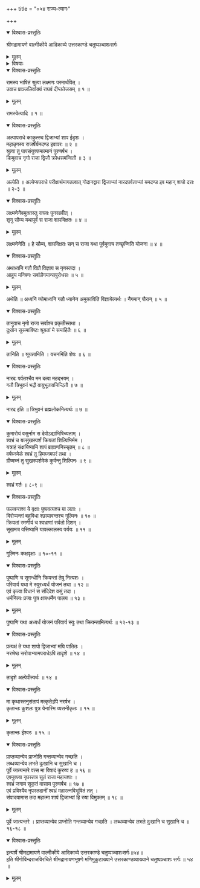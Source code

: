 +++
title = "०५४ राज्य-त्यागः"

+++

<details open><summary>विश्वास-प्रस्तुतिः</summary>

श्रीमद्रामायणे वाल्मीकीये आदिकाव्ये उत्तरकाण्डे चतुष्पञ्चाशःसर्गः
</details>

<details><summary>मूलम्</summary>

श्रीमद्रामायणे वाल्मीकीये आदिकाव्ये उत्तरकाण्डे चतुष्पञ्चाशःसर्गः
</details>

<details><summary>विषयाः</summary>

नृगेण राज्ञा स्वस्य-कृकलासत्व-प्रापक--ब्राह्मण-शाप-प्राप्त्य्-अनन्तरं  
स्व-पुत्र-सय राज्ये ऽभिषेचन-पूर्वकं  
शिल्पिभिर् हिम-वर्षातप-निवारक-गर्त-त्रय-निर्मापणेन तत्र-प्रवेशनम् ॥ १ ॥
</details>

<details open><summary>विश्वास-प्रस्तुतिः</summary>

रामस्य भाषितं श्रुत्वा लक्ष्मणः परमार्थवित् ।  
उवाच प्राञ्जलिर्वाक्यं राघवं दीप्ततेजसम् ॥ १ ॥
</details>

<details><summary>मूलम्</summary>

रामस्य भाषितं श्रुत्वा लक्ष्मणः परमार्थवित् ।  
उवाच प्राञ्जलिर्वाक्यं राघवं दीप्ततेजसम् ॥ १ ॥
</details>

रामस्येत्यादि ॥ १ ॥

<details open><summary>विश्वास-प्रस्तुतिः</summary>

अल्पापराधे काकुत्स्थ द्विजाभ्यां शाप ईदृशः ।  
महान्नृगस्य राजर्षेर्यमदण्ड इवापरः ॥ २ ॥  
श्रुत्वा तु पापसंयुक्तमात्मानं पुरुषर्षभ ।  
किमुवाच नृगो राजा द्विजौ क्रोधसमन्वितौ ॥ ३ ॥
</details>

<details><summary>मूलम्</summary>

अल्पापराधे काकुत्स्थ द्विजाभ्यां शाप ईदृशः ।  
महान्नृगस्य राजर्षेर्यमदण्ड इवापरः ॥ २ ॥  
श्रुत्वा तु पापसंयुक्तमात्मानं पुरुषर्षभ ।  
किमुवाच नृगो राजा द्विजौ क्रोधसमन्वितौ ॥ ३ ॥
</details>

अल्पेति ॥ अल्पेप्यपराधे परीक्षार्थमागतत्वात् गोदानद्वारा द्विजाभ्यां नारदपर्वताभ्यां यमदण्ड इव महान् शापो दत्तः ॥ २-३ ॥

<details open><summary>विश्वास-प्रस्तुतिः</summary>

लक्ष्मणेनैवमुक्तस्तु राघवः पुनरब्रवीत् ।  
शृणु सौम्य यथापूर्वं स राजा शापविक्षतः ॥ ४ ॥
</details>

<details><summary>मूलम्</summary>

लक्ष्मणेनैवमुक्तस्तु राघवः पुनरब्रवीत् ।  
शृणु सौम्य यथापूर्वं स राजा शापविक्षतः ॥ ४ ॥
</details>

लक्ष्मणेनेति ॥ हे सौम्य, शापविक्षतः सन् स राजा यथा पूर्वमुवाच तच्छृण्विति योजना ॥ ४ ॥

<details open><summary>विश्वास-प्रस्तुतिः</summary>

अथाध्वनि गतौ विप्रौ विज्ञाय स नृगस्तदा ।  
आहूय मन्त्रिणः सर्वान्नैगमान्सपुरोधसः ॥ ५ ॥
</details>

<details><summary>मूलम्</summary>

अथाध्वनि गतौ विप्रौ विज्ञाय स नृगस्तदा ।  
आहूय मन्त्रिणः सर्वान्नैगमान्सपुरोधसः ॥ ५ ॥
</details>

अथेति ॥ अध्वनि व्योमाध्वनि गतौ ध्यानेन अमुकाविति विज्ञायेत्यर्थः । नैगमान् पौरान् ॥ ५ ॥

<details open><summary>विश्वास-प्रस्तुतिः</summary>

तानुवाच नृगो राजा सर्वाश्च प्रकृतीस्तथा ।  
दुःखेन सुसमाविष्टः श्रूयतां मे समाहितैः ॥ ६ ॥
</details>

<details><summary>मूलम्</summary>

तानुवाच नृगो राजा सर्वाश्च प्रकृतीस्तथा ।  
दुःखेन सुसमाविष्टः श्रूयतां मे समाहितैः ॥ ६ ॥
</details>

तानिति ॥ श्रूयतामिति । वचनमिति शेषः ॥ ६ ॥

<details open><summary>विश्वास-प्रस्तुतिः</summary>

नारदः पर्वतश्चैव मम दत्वा महद्भयम् ।  
गतौ त्रिभुवनं भद्रौ वायुभूतावनिन्दितौ ॥ ७ ॥
</details>

<details><summary>मूलम्</summary>

नारदः पर्वतश्चैव मम दत्वा महद्भयम् ।  
गतौ त्रिभुवनं भद्रौ वायुभूतावनिन्दितौ ॥ ७ ॥
</details>

नारद इति ॥ त्रिभुवनं ब्रह्मलोकमित्यर्थः ॥ ७ ॥

<details open><summary>विश्वास-प्रस्तुतिः</summary>

कुमारोयं वसुर्नाम स देवोऽद्याभिषिच्यताम् ।  
श्वभ्रं च यत्सुखस्पर्शं क्रियतां शिल्पिभिर्मम ।  
यत्राहं संक्षयिष्यामि शापं ब्राह्मणनिस्सृतम् ॥ ८ ॥  
वर्षघ्नमेकं श्वभ्रं तु हिमघ्नमपरं तथा ।  
ग्रीष्मघ्नं तु सुखस्पर्शमेकं कुर्वन्तु शिल्पिनः ॥ ९ ॥
</details>

<details><summary>मूलम्</summary>

कुमारोयं वसुर्नाम स देवोऽद्याभिषिच्यताम् ।  
श्वभ्रं च यत्सुखस्पर्शं क्रियतां शिल्पिभिर्मम ।  
यत्राहं संक्षयिष्यामि शापं ब्राह्मणनिस्सृतम् ॥ ८ ॥  
वर्षघ्नमेकं श्वभ्रं तु हिमघ्नमपरं तथा ।  
ग्रीष्मघ्नं तु सुखस्पर्शमेकं कुर्वन्तु शिल्पिनः ॥ ९ ॥
</details>

श्वभ्रं गर्तः ॥ ८-९ ॥

<details open><summary>विश्वास-प्रस्तुतिः</summary>

फलवन्तश्व ये वृक्षाः पुष्पवत्यश्च या लताः ।  
विरोप्यन्तां बहुविधा श्छायावन्तश्च गुल्मिनः ॥ १० ॥  
क्रियतां रमणीयं च श्वभ्राणां सर्वतो दिशम् ।  
सुखमत्र वसिष्यामि यावत्कालस्य पर्ययः ॥ ११ ॥
</details>

<details><summary>मूलम्</summary>

फलवन्तश्व ये वृक्षाः पुष्पवत्यश्च या लताः ।  
विरोप्यन्तां बहुविधा श्छायावन्तश्च गुल्मिनः ॥ १० ॥  
क्रियतां रमणीयं च श्वभ्राणां सर्वतो दिशम् ।  
सुखमत्र वसिष्यामि यावत्कालस्य पर्ययः ॥ ११ ॥
</details>

गुल्मिनः कक्षवृक्षाः ॥ १०-११ ॥

<details open><summary>विश्वास-प्रस्तुतिः</summary>

पुष्पाणि च सुगन्धीनि क्रियन्तां तेषु नित्यशः ।  
परिवार्य यथा मे स्युरध्यर्धं योजनं तथा ॥ १२ ॥  
एवं कृत्वा विधानं स संदिदेश वसुं तदा ।  
धर्मनित्यः प्रजाः पुत्र क्षत्रधर्मेण पालय ॥ १३ ॥
</details>

<details><summary>मूलम्</summary>

पुष्पाणि च सुगन्धीनि क्रियन्तां तेषु नित्यशः ।  
परिवार्य यथा मे स्युरध्यर्धं योजनं तथा ॥ १२ ॥  
एवं कृत्वा विधानं स संदिदेश वसुं तदा ।  
धर्मनित्यः प्रजाः पुत्र क्षत्रधर्मेण पालय ॥ १३ ॥
</details>

पुष्पाणि यथा अध्यर्धं योजनं परिवार्य स्युः तथा क्रियन्तामित्यर्थः ॥ १२-१३ ॥

<details open><summary>विश्वास-प्रस्तुतिः</summary>

प्रत्यक्षं ते यथा शापो द्विजाभ्यां मयि पातितः ।  
नरश्रेष्ठ सरोपाभ्यामपराधेऽपि तादृशे ॥ १४ ॥
</details>

<details><summary>मूलम्</summary>

प्रत्यक्षं ते यथा शापो द्विजाभ्यां मयि पातितः ।  
नरश्रेष्ठ सरोपाभ्यामपराधेऽपि तादृशे ॥ १४ ॥
</details>

तादृशे अल्पेपीत्यर्थः ॥ १४ ॥

<details open><summary>विश्वास-प्रस्तुतिः</summary>

मा कृथास्तनुसंतापं मत्कृतेऽपि नरर्षभ ।  
कृतान्तः कुशलः पुत्र येनास्मि व्यसनीकृतः ॥ १५ ॥
</details>

<details><summary>मूलम्</summary>

मा कृथास्तनुसंतापं मत्कृतेऽपि नरर्षभ ।  
कृतान्तः कुशलः पुत्र येनास्मि व्यसनीकृतः ॥ १५ ॥
</details>

कृतान्तः ईश्वरः ॥ १५ ॥

<details open><summary>विश्वास-प्रस्तुतिः</summary>

प्राप्तव्यान्येव प्राप्नोति गन्तव्यान्येव गच्छति ।  
लब्धव्यान्येव लभते दुःखानि च सुखानि च ।  
पूर्वे जात्यन्तरे वत्स मा विषादं कुरुष्व ह ॥ १६ ॥  
एवमुक्त्वा नृपस्तत्र सुतं राजा महायशाः ।  
श्वभ्रं जगाम सुकृतं वासाय पुरुषर्षभ ॥ १७ ॥  
एवं प्रविश्यैव नृपस्तदानीं श्वभ्रं महारत्नविभूषितं तत् ।  
संपादयामास तदा महात्मा शापं द्विजाभ्यां हि रुषा विमुक्तम् ॥ १८ ॥
</details>

<details><summary>मूलम्</summary>

प्राप्तव्यान्येव प्राप्नोति गन्तव्यान्येव गच्छति ।  
लब्धव्यान्येव लभते दुःखानि च सुखानि च ।  
पूर्वे जात्यन्तरे वत्स मा विषादं कुरुष्व ह ॥ १६ ॥  
एवमुक्त्वा नृपस्तत्र सुतं राजा महायशाः ।  
श्वभ्रं जगाम सुकृतं वासाय पुरुषर्षभ ॥ १७ ॥  
एवं प्रविश्यैव नृपस्तदानीं श्वभ्रं महारत्नविभूषितं तत् ।  
संपादयामास तदा महात्मा शापं द्विजाभ्यां हि रुषा विमुक्तम् ॥ १८ ॥
</details>

पूर्वे जात्यन्तरे । प्राप्तव्यान्येव प्राप्नोति गन्तव्यान्येव गच्छति । लब्धव्यान्येव लभते दुःखानि च सुखानि च ॥ १६-१८ ॥

<details open><summary>विश्वास-प्रस्तुतिः</summary>

इत्यार्षे श्रीमद्रामायणे वाल्मीकीये आदिकाव्ये उत्तरकाण्डे चतुष्पञ्चाशःसर्गः॥५४॥  
इति श्रीगोविन्दराजविरचिते श्रीमद्रामायणभूषणे मणिमुकुटाख्याने उत्तरकाण्डव्याख्याने चतुष्पञ्चाशः सर्गः ॥ ५४ ॥
</details>

<details><summary>मूलम्</summary>

इत्यार्षे श्रीमद्रामायणे वाल्मीकीये आदिकाव्ये उत्तरकाण्डे चतुष्पञ्चाशःसर्गः॥५४॥  
इति श्रीगोविन्दराजविरचिते श्रीमद्रामायणभूषणे मणिमुकुटाख्याने उत्तरकाण्डव्याख्याने चतुष्पञ्चाशः सर्गः ॥ ५४ ॥
</details>

